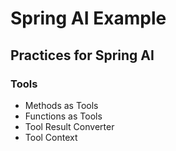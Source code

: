 # Spring AI Example

## Practices for Spring AI

### Tools

- Methods as Tools
- Functions as Tools
- Tool Result Converter
- Tool Context
